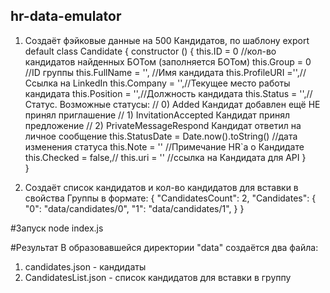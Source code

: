 ## hr-data-emulator
1. Создаёт фэйковые данные на 500 Кандидатов, по шаблону 
export default class Candidate {
    constructor () {
        this.ID = 0 //кол-во кандидатов найденных БОТом (заполняется БОТом)
        this.Group = 0 //ID группы
        this.FullName = '', //Имя кандидата
        this.ProfileURI ='',//Ссылка на LinkedIn
        this.Company = '',//Текущее место работы кандидата
        this.Position = '',//Должность кандидата
        this.Status = '',//Статус. Возможные статусы:
                            // 0) Added Кандидат добавлен ещё НЕ принял приглашение
                            // 1) InvitationAccepted Кандидат принял предложение
                            // 2) PrivateMessageRespond Кандидат ответил на личное сообщение
        this.StatusDate = Date.now().toString() //дата изменения статуса
        this.Note = '' //Примечание HR`a о Кандидате
        this.Checked = false,//
        this.uri = ''   //ссылка на Кандидата для API
    }  
}

2. Создаёт список кандидатов и кол-во кандидатов для вставки в свойства Группы
в формате:
{
  "CandidatesCount": 2,
  "Candidates": {
    "0": "data/candidates/0",
    "1": "data/candidates/1",
  }
}

#Запуск
node index.js

#Результат
В образовавшейся директории "data" создаётся два файла:
1. candidates.json - кандидаты
2. CandidatesList.json - список кандидатов для вставки в группу